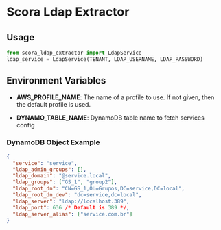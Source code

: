 # Scora Ldap Extractor

## Usage

```python
from scora_ldap_extractor import LdapService
ldap_service = LdapService(TENANT, LDAP_USERNAME, LDAP_PASSWORD)
```

## Environment Variables

- **AWS_PROFILE_NAME**: The name of a profile to use. If not given, then
  the default profile is used.

- **DYNAMO_TABLE_NAME**: DynamoDB table name to fetch services config

### DynamoDB Object Example

```json
{
  "service": "service",
  "ldap_admin_groups": [],
  "ldap_domain": "@service.local",
  "ldap_groups": ["GS_1", "group2"],
  "ldap_root_dn": "CN=GS_1,OU=Grupos,DC=service,DC=local",
  "ldap_root_dn_dev": "dc=service,dc=local",
  "ldap_server": "ldap://localhost.389",
  "ldap_port": 636 /* Default is 389 */,
  "ldap_server_alias": ["service.com.br"]
}
```
